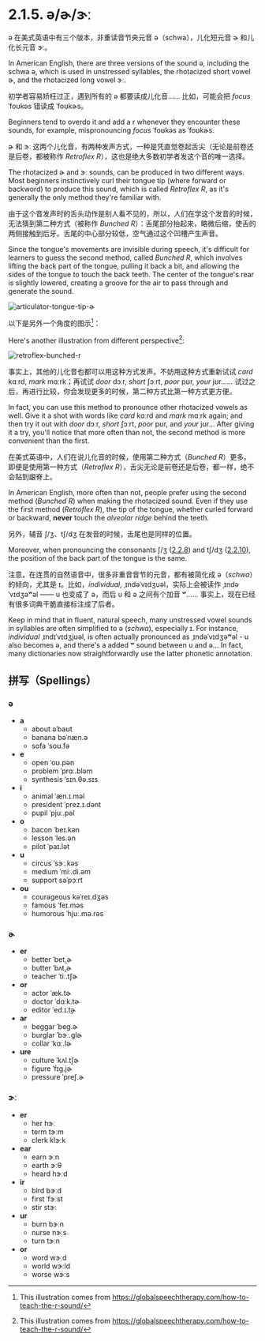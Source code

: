 # 2.1.5. <span class="pho">ə</span>/<span class="pho">ɚ</span>/<span class="pho">ɝː</span>

<span class="pho">ə</span> 在美式英语中有三个版本，非重读音节央元音 <span class="pho">ə</span>（schwa），儿化短元音 <span class="pho">ɚ</span> 和儿化长元音 <span class="pho">ɝː</span>。

In American English, there are three versions of the sound <span class="pho">ə</span>, including the schwa <span class="pho">ə</span>, which is used in unstressed syllables, the rhotacized short vowel <span class="pho">ɚ</span>, and the rhotacized long vowel <span class="pho">ɝː</span>.

初学者容易矫枉过正，遇到所有的 <span class="pho">ə</span> 都要读成儿化音…… 比如，可能会把 *focus* <span class="pho alt">ˈfoʊkəs</span><span class="speak-word-inline" data-audio-us-male="/audios/us/focus-us-male.mp3" data-audio-us-female="/audios/us/focus-us-female.mp3"></span> 错读成 <span class="pho alt">ˈfoʊkɚs</span><span class="speak-word-inline" data-audio-other="/audios/us/focurs-us.mp3"></span>。

Beginners tend to overdo it and add a <span class="pho">r</span> whenever they encounter these sounds, for example, mispronouncing *focus* <span class="pho alt">ˈfoʊkəs</span><span class="speak-word-inline" data-audio-us-male="/audios/us/focus-us-male.mp3" data-audio-us-female="/audios/us/focus-us-female.mp3"></span> as <span class="pho alt">ˈfoʊkɚs</span><span class="speak-word-inline" data-audio-other="/audios/us/focurs-us.mp3"></span>.

<span class="pho">ɚ</span> 和 <span class="pho">ɝː</span> 这两个儿化音，有两种发声方式，一种是凭直觉卷起舌尖（无论是前卷还是后卷，都被称作 *Retroflex R*），这也是绝大多数初学者发这个音的唯一选择。

The rhotacized <span class="pho">ɚ</span> and <span class="pho">ɝː</span> sounds, can be produced in two different ways. Most beginners instinctively curl their tongue tip (where forward or backword) to produce this sound, which is called *Retroflex R*, as it's generally the only method they're familiar with.

由于这个音发声时的舌头动作是别人看不见的，所以，人们在学这个发音的时候，无法猜到第二种方式（被称作 *Bunched R*）：舌尾部分抬起来，略微后缩，使舌的两侧接触到后牙。舌尾的中心部分较低，空气通过这个凹槽产生声音。

Since the tongue's movements are invisible during speech, it's difficult for learners to guess the second method, called *Bunched R*, which involves lifting the back part of the tongue, pulling it back a bit, and allowing the sides of the tongue to touch the back teeth. The center of the tongue's rear is slightly lowered, creating a groove for the air to pass through and generate the sound.

![articulator-tongue-tip-ɚ](/images/articulator-tongue-tip-ɚ.svg)

以下是另外一个角度的图示[^1]：

Here's another illustration from different perspective[^1]:

![retroflex-bunched-r](/images/retroflex-bunched-r.svg)

事实上，其他的儿化音也都可以用这种方式发声。不妨用这种方式重新试试 *card* <span class="pho alt">kɑːrd</span><span class="speak-word-inline" data-audio-us-male="/audios/us/card-us-male.mp3" data-audio-us-female="/audios/us/card-us-female.mp3"></span>, *mark* <span class="pho alt">mɑːrk</span><span class="speak-word-inline" data-audio-us-male="/audios/us/mark-us-male.mp3" data-audio-us-female="/audios/us/mark-us-female.mp3"></span>；再试试 *door* <span class="pho alt">dɔːr</span><span class="speak-word-inline" data-audio-us-male="/audios/us/door-us-male.mp3" data-audio-us-female="/audios/us/door-us-female.mp3"></span>, *short* <span class="pho alt">ʃɔːrt</span><span class="speak-word-inline" data-audio-us-male="/audios/us/short-us-male.mp3" data-audio-us-female="/audios/us/short-us-female.mp3"></span>, *poor* <span class="pho alt">pʊr</span><span class="speak-word-inline" data-audio-us-male="/audios/us/poor-us-male.mp3" data-audio-us-female="/audios/us/poor-us-female.mp3"></span>, *your* <span class="pho alt">jʊr</span><span class="speak-word-inline" data-audio-us-male="/audios/us/your-us-male.mp3" data-audio-us-female="/audios/us/your-us-female.mp3"></span>…… 试过之后，再进行比较，你会发现更多的时候，第二种方式比第一种方式更方便。

In fact, you can use this method to pronounce other rhotacized vowels as well. Give it a shot with words like *card* <span class="pho alt">kɑːrd</span><span class="speak-word-inline" data-audio-us-male="/audios/us/card-us-male.mp3" data-audio-us-female="/audios/us/card-us-female.mp3"></span> and *mark* <span class="pho alt">mɑːrk</span><span class="speak-word-inline" data-audio-us-male="/audios/us/mark-us-male.mp3" data-audio-us-female="/audios/us/mark-us-female.mp3"></span> again; and then try it out with *door* <span class="pho alt">dɔːr</span><span class="speak-word-inline" data-audio-us-male="/audios/us/door-us-male.mp3" data-audio-us-female="/audios/us/door-us-female.mp3"></span>, *short* <span class="pho alt">ʃɔːrt</span><span class="speak-word-inline" data-audio-us-male="/audios/us/short-us-male.mp3" data-audio-us-female="/audios/us/short-us-female.mp3"></span>, *poor* <span class="pho alt">pʊr</span><span class="speak-word-inline" data-audio-us-male="/audios/us/poor-us-male.mp3" data-audio-us-female="/audios/us/poor-us-female.mp3"></span>, and *your* <span class="pho alt">jʊr</span><span class="speak-word-inline" data-audio-us-male="/audios/us/your-us-male.mp3" data-audio-us-female="/audios/us/your-us-female.mp3"></span>... After giving it a try, you'll notice that more often than not, the second method is more convenient than the first.

在美式英语中，人们在说儿化音的时候，使用第二种方式（*Bunched R*）更多。即便是使用第一种方式（*Retroflex R*），舌尖无论是前卷还是后卷，都一样，绝不会贴到龈脊上。

In American English, more often than not, people prefer using the second method (*Bunched R*) when making the rhotacized sound. Even if they use the first method (*Retroflex R*), the tip of the tongue, whether curled forward or backward, **never** touch the *alveolar ridge* behind the teeth.

另外，辅音 <span class="pho">ʃ/ʒ</span>、<span class="pho">tʃ/dʒ</span> 在发音的时候，舌尾也是同样的位置。

Moreover, when pronouncing the consonants <span class="pho">ʃ/ʒ</span> ([2.2.8](2.2.8-ʃʒ)) and <span class="pho">tʃ/dʒ</span> ([2.2.10](2.2.10-tʃdʒ)), the position of the back part of the tongue is the same.

注意，在连贯的自然语音中，很多非重音音节的元音，都有被简化成 <span class="pho">ə</span>（*schwa*）的倾向，尤其是 <span class="pho">ɪ</span>。比如，*individual*, <span class="pho alt">ˌɪndəˈvɪdʒuəl</span>，实际上会被读作 <span class="pho">ˌɪndəˈvɪdʒəʷəl</span><span class="speak-word-inline" data-audio-us-male="/audios/us/individual-us-male.mp3" data-audio-us-female="/audios/us/individual-us-female.mp3"></span> —— <span class="pho">u</span> 也变成了 <span class="pho">ə</span>，而后 <span class="pho">u</span> 和 <span class="pho">ə</span> 之间有个加音 <span class="pho">ʷ</span>…… 事实上，现在已经有很多词典干脆直接标注成了后者。

Keep in mind that in fluent, natural speech, many unstressed vowel sounds in syllables are often simplified to <span class="pho">ə</span> (*schwa*), especially <span class="pho">ɪ</span>. For instance, *individual*  <span class="pho alt">ˌɪndɪˈvɪdʒjʊəl</span>, is often actually pronounced as <span class="pho alt">ˌɪndəˈvɪdʒəʷəl</span><span class="speak-word-inline" data-audio-us-male="/audios/us/individual-us-male.mp3" data-audio-us-female="/audios/us/individual-us-female.mp3"></span> - <span class="pho">u</span> also becomes <span class="pho">ə</span>, and there's a added <span class="pho">ʷ</span> sound between <span class="pho">u</span> and <span class="pho">ə</span>… In fact, many dictionaries now straightforwardly use the latter phonetic annotation.

## 拼写（Spellings）


### <span class="pho">ə</span>

* **a**
	- about <span class="pho alt">əˈbaʊt</span> <span class="speak-word-inline" data-audio-us-male="/audios/us/about-us-male.mp3" data-audio-us-female="/audios/us/about-us-female.mp3"></span>
 	- banana <span class="pho alt">bəˈnæn.ə</span> <span class="speak-word-inline" data-audio-us-male="/audios/us/banana-us-male.mp3" data-audio-us-female="/audios/us/banana-us-female.mp3"></span>
 	- sofa <span class="pho alt">ˈsoʊ.fə</span> <span class="speak-word-inline" data-audio-us-male="/audios/us/sofa-us-male.mp3" data-audio-us-female="/audios/us/sofa-us-female.mp3"></span>
* **e**
	- open <span class="pho alt">ˈoʊ.pən</span> <span class="speak-word-inline" data-audio-us-male="/audios/us/open-us-male.mp3" data-audio-us-female="/audios/us/open-us-female.mp3"></span>
 	- problem <span class="pho alt">ˈprɑː.bləm</span> <span class="speak-word-inline" data-audio-us-male="/audios/us/problem-us-male.mp3" data-audio-us-female="/audios/us/problem-us-female.mp3"></span>
 	- synthesis <span class="pho alt">ˈsɪn.θə.sɪs</span> <span class="speak-word-inline" data-audio-us-male="/audios/us/synthesis-us-male.mp3" data-audio-us-female="/audios/us/synthesis-us-female.mp3"></span>
* **i**
	- animal <span class="pho alt">ˈæn.ɪ.məl</span> <span class="speak-word-inline" data-audio-us-male="/audios/us/animal-us-male.mp3" data-audio-us-female="/audios/us/animal-us-female.mp3"></span>
 	- president <span class="pho alt">ˈprez.ɪ.dənt</span> <span class="speak-word-inline" data-audio-us-male="/audios/us/president-us-male.mp3" data-audio-us-female="/audios/us/president-us-female.mp3"></span>
 	- pupil <span class="pho alt">ˈpjuː.pəl</span> <span class="speak-word-inline" data-audio-us-male="/audios/us/pupil-us-male.mp3" data-audio-us-female="/audios/us/pupil-us-female.mp3"></span>
* **o**
	- bacon <span class="pho alt">ˈbeɪ.kən</span> <span class="speak-word-inline" data-audio-us-male="/audios/us/bacon-us-male.mp3" data-audio-us-female="/audios/us/bacon-us-female.mp3"></span>
 	- lesson <span class="pho alt">ˈles.ən</span> <span class="speak-word-inline" data-audio-us-male="/audios/us/lesson-us-male.mp3" data-audio-us-female="/audios/us/lesson-us-female.mp3"></span>
 	- pilot <span class="pho alt">ˈpaɪ.lət</span> <span class="speak-word-inline" data-audio-us-male="/audios/us/pilot-us-male.mp3" data-audio-us-female="/audios/us/pilot-us-female.mp3"></span>
* **u**
	- circus <span class="pho alt">ˈsɝː.kəs</span> <span class="speak-word-inline" data-audio-us-male="/audios/us/circus-us-male.mp3" data-audio-us-female="/audios/us/circus-us-female.mp3"></span>
 	- medium <span class="pho alt">ˈmiː.di.əm</span> <span class="speak-word-inline" data-audio-us-male="/audios/us/medium-us-male.mp3" data-audio-us-female="/audios/us/medium-us-female.mp3"></span>
 	- support <span class="pho alt">səˈpɔːrt</span> <span class="speak-word-inline" data-audio-us-male="/audios/us/support-us-male.mp3" data-audio-us-female="/audios/us/support-us-female.mp3"></span>
* **ou**
	- courageous <span class="pho alt">kəˈreɪ.dʒəs</span> <span class="speak-word-inline" data-audio-us-male="/audios/us/courageous-us-male.mp3" data-audio-us-female="/audios/us/courageous-us-female.mp3"></span>
 	- famous <span class="pho alt">ˈfeɪ.məs</span> <span class="speak-word-inline" data-audio-us-male="/audios/us/famous-us-male.mp3" data-audio-us-female="/audios/us/famous-us-female.mp3"></span>
 	- humorous <span class="pho alt">ˈhjuː.mə.rəs</span> <span class="speak-word-inline" data-audio-us-male="/audios/us/humorous-us-male.mp3" data-audio-us-female="/audios/us/humorous-us-female.mp3"></span>

### <span class="pho">ɚ</span>

* **er**
	- better <span class="pho alt">ˈbet̬.ɚ</span> <span class="speak-word-inline" data-audio-us-male="/audios/us/better-us-male.mp3" data-audio-us-female="/audios/us/better-us-female.mp3"></span>
 	- butter <span class="pho alt">ˈbʌt̬.ɚ</span> <span class="speak-word-inline" data-audio-us-male="/audios/us/butter-us-male.mp3" data-audio-us-female="/audios/us/butter-us-female.mp3"></span>
 	- teacher <span class="pho alt">ˈtiː.tʃɚ</span> <span class="speak-word-inline" data-audio-us-male="/audios/us/teacher-us-male.mp3" data-audio-us-female="/audios/us/teacher-us-female.mp3"></span>
* **or**
	- actor <span class="pho alt">ˈæk.tɚ</span> <span class="speak-word-inline" data-audio-us-male="/audios/us/actor-us-male.mp3" data-audio-us-female="/audios/us/actor-us-female.mp3"></span>
 	- doctor <span class="pho alt">ˈdɑːk.tɚ</span> <span class="speak-word-inline" data-audio-us-male="/audios/us/doctor-us-male.mp3" data-audio-us-female="/audios/us/doctor-us-female.mp3"></span>
 	- editor <span class="pho alt">ˈed.ɪ.t̬ɚ</span> <span class="speak-word-inline" data-audio-us-male="/audios/us/editor-us-male.mp3" data-audio-us-female="/audios/us/editor-us-female.mp3"></span>
* **ar**
	- beggar <span class="pho alt">ˈbeɡ.ɚ</span> <span class="speak-word-inline" data-audio-us-male="/audios/us/beggar-us-male.mp3" data-audio-us-female="/audios/us/beggar-us-female.mp3"></span>
 	- burglar <span class="pho alt">ˈbɝː.ɡlɚ</span> <span class="speak-word-inline" data-audio-us-male="/audios/us/burglar-us-male.mp3" data-audio-us-female="/audios/us/burglar-us-female.mp3"></span>
 	- collar <span class="pho alt">ˈkɑː.lɚ</span> <span class="speak-word-inline" data-audio-us-male="/audios/us/collar-us-male.mp3" data-audio-us-female="/audios/us/collar-us-female.mp3"></span>
* **ure**
	- culture <span class="pho alt">ˈkʌl.tʃɚ</span> <span class="speak-word-inline" data-audio-us-male="/audios/us/culture-us-male.mp3" data-audio-us-female="/audios/us/culture-us-female.mp3"></span>
 	- figure <span class="pho alt">ˈfɪɡ.jɚ</span> <span class="speak-word-inline" data-audio-us-male="/audios/us/figure-us-male.mp3" data-audio-us-female="/audios/us/figure-us-female.mp3"></span>
 	- pressure <span class="pho alt">ˈpreʃ.ɚ</span> <span class="speak-word-inline" data-audio-us-male="/audios/us/pressure-us-male.mp3" data-audio-us-female="/audios/us/pressure-us-female.mp3"></span>

### <span class="pho">ɝː</span>

* **er**
	- her <span class="pho alt">hɝː</span> <span class="speak-word-inline" data-audio-us-male="/audios/us/her-us-male.mp3" data-audio-us-female="/audios/us/her-us-female.mp3"></span>
 	- term <span class="pho alt">tɝːm</span> <span class="speak-word-inline" data-audio-us-male="/audios/us/term-us-male.mp3" data-audio-us-female="/audios/us/term-us-female.mp3"></span>
 	- clerk <span class="pho alt">klɝːk</span> <span class="speak-word-inline" data-audio-us-male="/audios/us/clerk-us-male.mp3" data-audio-us-female="/audios/us/clerk-us-female.mp3"></span>
* **ear**
	- earn <span class="pho alt">ɝːn</span> <span class="speak-word-inline" data-audio-us-male="/audios/us/earn-us-male.mp3" data-audio-us-female="/audios/us/earn-us-female.mp3"></span>
 	- earth <span class="pho alt">ɝːθ</span> <span class="speak-word-inline" data-audio-us-male="/audios/us/earth-us-male.mp3" data-audio-us-female="/audios/us/earth-us-female.mp3"></span>
 	- heard <span class="pho alt">hɝːd</span> <span class="speak-word-inline" data-audio-us-male="/audios/us/heard-us-male.mp3" data-audio-us-female="/audios/us/heard-us-female.mp3"></span>
* **ir**
	- bird <span class="pho alt">bɝːd</span> <span class="speak-word-inline" data-audio-us-male="/audios/us/bird-us-male.mp3" data-audio-us-female="/audios/us/bird-us-female.mp3"></span>
 	- first <span class="pho alt">ˈfɝːst</span> <span class="speak-word-inline" data-audio-us-male="/audios/us/first-us-male.mp3" data-audio-us-female="/audios/us/first-us-female.mp3"></span>
 	- stir <span class="pho alt">stɝː</span> <span class="speak-word-inline" data-audio-us-male="/audios/us/stir-us-male.mp3" data-audio-us-female="/audios/us/stir-us-female.mp3"></span>
* **ur**
	- burn <span class="pho alt">bɝːn</span> <span class="speak-word-inline" data-audio-us-male="/audios/us/burn-us-male.mp3" data-audio-us-female="/audios/us/burn-us-female.mp3"></span>
 	- nurse <span class="pho alt">nɝːs</span> <span class="speak-word-inline" data-audio-us-male="/audios/us/nurse-us-male.mp3" data-audio-us-female="/audios/us/nurse-us-female.mp3"></span>
 	- turn <span class="pho alt">tɝːn</span> <span class="speak-word-inline" data-audio-us-male="/audios/us/turn-us-male.mp3" data-audio-us-female="/audios/us/turn-us-female.mp3"></span>
* **or**
	- word <span class="pho alt">wɝːd</span> <span class="speak-word-inline" data-audio-us-male="/audios/us/word-us-male.mp3" data-audio-us-female="/audios/us/word-us-female.mp3"></span>
 	- world <span class="pho alt">wɝːld</span> <span class="speak-word-inline" data-audio-us-male="/audios/us/world-us-male.mp3" data-audio-us-female="/audios/us/world-us-female.mp3"></span>
 	- worse <span class="pho alt">wɝːs</span> <span class="speak-word-inline" data-audio-us-male="/audios/us/worse-us-male.mp3" data-audio-us-female="/audios/us/worse-us-female.mp3"></span>

[^1]: This illustration comes from https://globalspeechtherapy.com/how-to-teach-the-r-sound/

